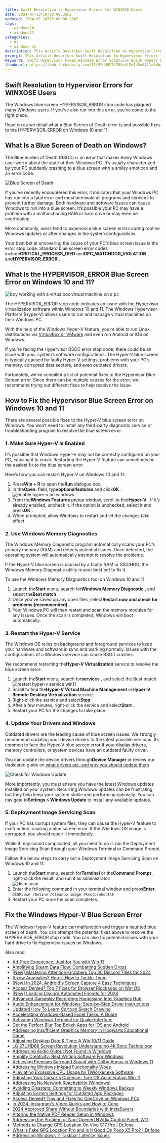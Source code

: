 ```yaml
---
title: Swift Resolution to Hypervisor Errors for WINXOSE Users
date: 2024-07-13T10:00:00.266Z
updated: 2024-07-14T10:00:00.266Z
tags:
  - windows10
  - windows11
categories:
  - os
  - windows 11
description: This Article Describes Swift Resolution to Hypervisor Errors for WINXOSE Users
excerpt: This Article Describes Swift Resolution to Hypervisor Errors for WINXOSE Users
keywords: Swift Hypervisor Fixes,Winxose Error Solutions,Quick Hyperv Fixes,Hyperv Error Resolve,Swift VM Troubleshoot,Efficient Error WINXOSE,Rapid Hyperv Debugging
thumbnail: https://thmb.techidaily.com/71f97dd9274703edf2e1d5e61f1afdbaca75ab6c6c70ddf26d28f8e813f8a89f.jpg
---
```


## Swift Resolution to Hypervisor Errors for WINXOSE Users

 The Windows blue screen HYPERVISOR\_ERROR stop code has plagued many Windows users. If you’ve also run into this error, you’ve come to the right place.

 Read on as we detail what a Blue Screen of Death error is and possible fixes to the HYPERVISOR\_ERROR on Windows 10 and 11.

## What Is a Blue Screen of Death on Windows?

 The Blue Screen of Death (BSOD) is an error that makes every Windows user worry about the state of their Windows PC. It’s usually characterized by your PC suddenly crashing to a blue screen with a smiley emoticon and an error code.

![Blue Screen of Death](https://static1.makeuseofimages.com/wordpress/wp-content/uploads/2018/01/Blue-Screen-of-Death.png)

 If you’ve recently encountered this error, it indicates that your Windows PC has run into a fatal error and must terminate all programs and services to prevent further damage. Both hardware and software issues can cause Windows to run into a blue screen. It’s possible your PC may have a problem with a malfunctioning RAM or hard drive or may even be overheating.

 More commonly, users tend to experience blue screen errors during routine Windows updates or after changes in the system configurations.

 Your best bet at uncovering the cause of your PC’s blue screen issue is the error stop code. Standard blue screen error codes include**CRITICAL\_PROCESS\_DIED** and**DPC\_WATCHDOG\_VIOLATION** , and**HYPERVISOR\_ERROR** .

## What Is the HYPERVISOR\_ERROR Blue Screen Error on Windows 10 and 11?

![boy working with a virtualbox virtual machine on a pc](https://static1.makeuseofimages.com/wordpress/wp-content/uploads/2021/08/boy_working_with_a_virtualbox_virtual_machine.jpg)

 The HYPERVISOR\_ERROR stop code indicates an issue with the Hypervisor virtualization software within Windows 10 and 11\. The Windows Hypervisor Platform (Hyper-V) allows users to run and manage virtual machines on their Windows PC.

 With the help of the Windows Hyper-V feature, you’re able to run Linux distributions via [VirtualBox or VMware](https://www.makeuseof.com/tag/best-virtual-machine-windows/) and even run Android or iOS on Windows.

 If you’re facing the Hypervisor BSOD error stop code, there could be an issue with your system’s software configurations. The Hyper-V blue screen is typically caused by faulty Hyper-V settings, problems with your PC’s memory, corrupted data sectors, and even outdated drivers.

 Fortunately, we’ve compiled a list of potential fixes to the Hypervisor Blue Screen error. Since there can be multiple causes for the error, we recommend trying out different fixes to help resolve the issue.

## How to Fix the Hypervisor Blue Screen Error on Windows 10 and 11

 There are several possible fixes to the Hyper-V blue screen error on Windows. You won’t need to install any third-party diagnostic service or troubleshooting program to resolve the blue screen error.

### 1\. Make Sure Hyper-V Is Enabled

 It’s possible that Windows Hyper-V may not be correctly configured on your PC, causing it to crash. Restarting the Hyper-V feature can sometimes be the easiest fix to the blue screen error.

Here’s how you can restart Hyper-V on Windows 10 and 11:

1. Press**Win + R** to open the**Run** dialogue box.
2. In the**Open:** field, type**optionalfeatures** and click**OK** .  
![enable hyper-v on windows](https://static1.makeuseofimages.com/wordpress/wp-content/uploads/2023/02/enable-hyper-v-windows.jpg)
3. From the**Windows Features** popup window, scroll to find**Hyper-V** . If it’s already enabled, uncheck it. If the option is unchecked, select it and press**OK** .
4. When prompted, allow Windows to restart and let the changes take effect.

### 2\. Use Windows Memory Diagnostics

 The Windows Memory Diagnostic program automatically scans your PC’s primary memory (RAM) and detects potential issues. Once detected, the operating system will automatically attempt to resolve the problems.

 If the Hyper-V blue screen is caused by a faulty RAM or SSD/HDD, the Windows Memory Diagnostic utility is your best bet to fix it.

To use the Windows Memory Diagnostics tool on Windows 10 and 11:

1. Launch the**Start** menu, search for**Windows Memory Diagnostic** , and select the**Best match** .
2. Once you’ve saved up any open files, select**Restart now and check for problems (recommended)** .
3. Your Windows PC will then restart and scan the memory modules for any issues. Once the scan is completed, Windows will boot automatically.

### 3\. Restart the Hyper-V Service

 The Windows OS relies on background and foreground services to keep your hardware and software in sync and working normally. Issues with the configurations of a Windows service can cause BSOD crashes.

 We recommend restarting the**Hyper-V Virtualization** service to resolve the blue screen error:

1. Launch the**Start** menu, search for**services** , and select the Best match.  
![restart hyper-v service win11](https://static1.makeuseofimages.com/wordpress/wp-content/uploads/2023/02/hyper-v-service-win11.jpg)
2. Scroll to find the**Hyper-V Virtual Machine Management** or**Hyper-V Remote Desktop Virtualization** service.
3. Right-click the service and select**Stop** .
4. After a few minutes, right-click the service and select**Start** .
5. Restart your PC for the changes to take place.

### 4\. Update Your Drivers and Windows

 Outdated drivers are the leading cause of blue screen issues. We strongly recommend updating your device drivers to the latest possible versions. It’s common to face the Hyper-V blue screen error if your display drivers, memory controllers, or system devices have an outdated faulty driver.

 You can update the device drivers through**Device Manager** or review our dedicated guide on [what drivers are, and why you should update them](https://www.makeuseof.com/computer-drivers-what-are-they-why-should-you-update/) .

![Check for Windows Update](https://static1.makeuseofimages.com/wordpress/wp-content/uploads/2023/01/check-for-windows-update.jpg)

 More importantly, you must ensure you have the latest Windows updates installed on your system. Recurring Windows updates can be frustrating, but they help keep your system stable and performing optimally. You can navigate to**Settings > Windows Update** to install any available updates.

### 5\. Deployment Image Servicing Scan

 If your PC has corrupt system files, they can cause the Hyper-V feature to malfunction, causing a blue screen error. If the Windows OS image is corrupted, you should repair it immediately.

 While it may sound complicated, all you need to do is run the Deployment Image Servicing Scan through your Windows Terminal or Command Prompt.

 Follow the below steps to carry out a Deployment Image Servicing Scan on Windows 10 and 11:

1. Launch the**Start** menu, search for**Terminal** or the**Command Prompt** , right-click the result, and run it as administrator.  
![dism scan](https://static1.makeuseofimages.com/wordpress/wp-content/uploads/2023/02/dism-scan.jpg)
2. Enter the following command in your terminal window and press**Enter.**  
`DISM.exe /Online /Cleanup-image /Restorehealth`
3. Restart your PC once the scan completes.

## Fix the Windows Hyper-V Blue Screen Error

 The Windows Hyper-V feature can malfunction and trigger a haunted blue screen of death. You can attempt the potential fixes above to resolve the HYPERVISOR\_ERROR stop code. You can also fix potential issues with your hard drive to fix Hypervisor issues on Windows.


<ins class="adsbygoogle"
     style="display:block"
     data-ad-format="autorelaxed"
     data-ad-client="ca-pub-7571918770474297"
     data-ad-slot="1223367746"></ins>



<ins class="adsbygoogle"
     style="display:block"
     data-ad-client="ca-pub-7571918770474297"
     data-ad-slot="8358498916"
     data-ad-format="auto"
     data-full-width-responsive="true"></ins>



<span class="atpl-alsoreadstyle">Also read:</span>
<div><ul>
<li><a href="https://win11.techidaily.com/ad-free-experience-just-for-you-with-win-11/"><u>Ad-Free Experience, Just for You with Win 11</u></a></li>
<li><a href="https://win11.techidaily.com/amplifying-steam-data-flow-combatting-sudden-drops/"><u>Amplifying Steam Data Flow: Combatting Sudden Drops</u></a></li>
<li><a href="https://discord-videos.techidaily.com/new-mastering-attention-grabbers-top-30-discord-titles-for-2024/"><u>[New] Mastering Attention-Grabbers  Top 30 Discord Titles for 2024</u></a></li>
<li><a href="https://win11.techidaily.com/arrow-anomalies-heres-how-to-tackle-them/"><u>Arrow Anomalies? Here’s How to Tackle Them</u></a></li>
<li><a href="https://screen-recording.techidaily.com/new-in-2024-androids-screen-capture-4-easy-techniques/"><u>[New] In 2024, Android's Screen Capture  4 Easy Techniques</u></a></li>
<li><a href="https://win11.techidaily.com/access-denied-top-7-fixes-for-browser-blockades-on-win-os/"><u>Access Denied? Top 7 Fixes for Browser Blockades on Win OS</u></a></li>
<li><a href="https://discord-videos.techidaily.com/new-leading-discord-automated-friends-for-2024/"><u>[New] Leading Discord Automated Friends for 2024</u></a></li>
<li><a href="https://win11.techidaily.com/advanced-gameplay-recording-harnessing-intel-graphics-hub/"><u>Advanced Gameplay Recording: Harnessing Intel Graphics Hub</u></a></li>
<li><a href="https://win11.techidaily.com/audio-enhancement-for-windows-step-by-step-driver-instructions/"><u>Audio Enhancement for Windows: Step-by-Step Driver Instructions</u></a></li>
<li><a href="https://animation-videos.techidaily.com/updated-how-to-learn-cartoon-sketch-drawing/"><u>Updated How To Learn Cartoon Sketch Drawing</u></a></li>
<li><a href="https://win11.techidaily.com/accelerating-windows-based-excel-tasks-a-guide/"><u>Accelerating Windows-Based Excel Tasks: A Guide</u></a></li>
<li><a href="https://win11.techidaily.com/activating-windows-terminal-for-quake-interface/"><u>Activating Windows Terminal for Quake Interface</u></a></li>
<li><a href="https://ai-vdieo-software.techidaily.com/get-the-perfect-blur-top-bokeh-apps-for-ios-and-android/"><u>Get the Perfect Blur Top Bokeh Apps for iOS and Android</u></a></li>
<li><a href="https://win11.techidaily.com/addressing-insufficient-graphics-memory-in-hogwarts-educational-game/"><u>Addressing Insufficient Graphics Memory in Hogwarts Educational Game</u></a></li>
<li><a href="https://win11.techidaily.com/adjusting-desktop-date-and-time-a-win-1011-guide/"><u>Adjusting Desktop Date & Time: A Win 10/11 Guide</u></a></li>
<li><a href="https://extra-information.techidaily.com/lg-27uhd68-screen-revolution-understanding-4k-sync-technology/"><u>LG 27UHD68 Screen Revolution  Understanding 4K Sync Technology</u></a></li>
<li><a href="https://win11.techidaily.com/addressing-audio-output-not-found-in-windows/"><u>Addressing Audio Output Not Found in Windows</u></a></li>
<li><a href="https://win11.techidaily.com/amplify-creativity-best-writing-software-for-windows/"><u>Amplify Creativity: Best Writing Software For Windows</u></a></li>
<li><a href="https://win11.techidaily.com/achieving-premium-surround-sound-with-dolby-atmos-in-windows-11/"><u>Achieving Premium Surround Sound with Dolby Atmos in Windows 11</u></a></li>
<li><a href="https://win11.techidaily.com/addressing-windows-inkpad-functionality-woes/"><u>Addressing Windows Inkpad Functionality Woes</u></a></li>
<li><a href="https://win11.techidaily.com/alleviating-excessive-cpu-usage-by-tiworkerexe-software/"><u>Alleviating Excessive CPU Usage by TiWorker.exe Software</u></a></li>
<li><a href="https://win11.techidaily.com/adjusting-your-cursors-cadence-turn-off-acceleration-win-11/"><u>Adjusting Your Cursor's Cadence: Turn Off Acceleration Win 11</u></a></li>
<li><a href="https://win11.techidaily.com/addressing-no-network-reachability-windows/"><u>Addressing No Network Reachability (Windows)</u></a></li>
<li><a href="https://win11.techidaily.com/avoiding-disasters-committing-to-weekly-windows-backup/"><u>Avoiding Disasters: Committing to Weekly Windows Backup</u></a></li>
<li><a href="https://win11.techidaily.com/adjusting-system-settings-for-outdated-app-packages/"><u>Adjusting System Settings for Outdated App Packages</u></a></li>
<li><a href="https://win11.techidaily.com/access-denied-tips-and-fixes-for-onedrive-on-windows-pcs/"><u>Access Denied? Tips and Fixes for OneDrive on Windows PCs</u></a></li>
<li><a href="https://extra-skills.techidaily.com/in-2024-instagrams-video-quirks-and-how-to-cope/"><u>In 2024, Instagram's Video Quirks and How to Cope</u></a></li>
<li><a href="https://instagram-video-files.techidaily.com/2024-approved-share-without-boundaries-with-instasavers/"><u>2024 Approved  Share Without Boundaries with InstaSavers</u></a></li>
<li><a href="https://win11.techidaily.com/altering-the-native-pdf-reader-setup-in-windows/"><u>Altering the Native PDF Reader Setup in Windows</u></a></li>
<li><a href="https://win11.techidaily.com/addressing-the-problem-of-non-opened-nvidia-control-panel-w11/"><u>Addressing the Problem of Non-Opened NVidia Control Panel, W11</u></a></li>
<li><a href="https://fake-location.techidaily.com/methods-to-change-gps-location-on-vivo-s17-pro-drfone-by-drfone-virtual-android/"><u>Methods to Change GPS Location On Vivo S17 Pro | Dr.fone</u></a></li>
<li><a href="https://fake-location.techidaily.com/what-is-fake-gps-location-pro-and-is-it-good-on-poco-x5-pro-drfone-by-drfone-virtual-android/"><u>What is Fake GPS Location Pro and Is It Good On Poco X5 Pro? | Dr.fone</u></a></li>
<li><a href="https://win11.techidaily.com/addressing-windows-11-taskbar-latency-issues/"><u>Addressing Windows 11 Taskbar Latency Issues</u></a></li>
</ul></div>

